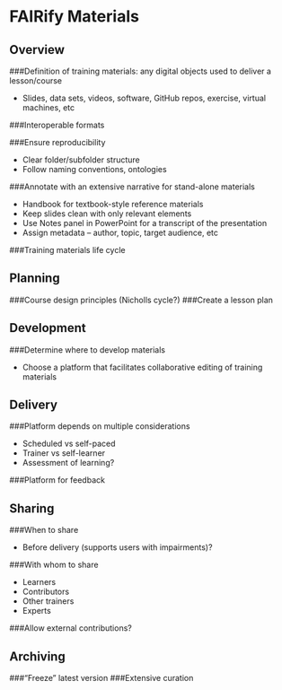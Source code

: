 # FAIRify Materials

## Overview
###Definition of training materials: any digital objects used to deliver a lesson/course  
	
* Slides, data sets, videos, software, GitHub repos, exercise, virtual machines, etc

###Interoperable formats

###Ensure reproducibility  

* Clear folder/subfolder structure
* Follow naming conventions, ontologies

###Annotate with an extensive narrative for stand-alone materials  

* Handbook for textbook-style reference materials
* Keep slides clean with only relevant elements
* Use Notes panel in PowerPoint for a transcript of the presentation
* Assign metadata – author, topic, target audience, etc

###Training materials life cycle

## Planning
###Course design principles (Nicholls cycle?)
###Create a lesson plan

## Development
###Determine where to develop materials
* Choose a platform that facilitates collaborative editing of training materials

## Delivery
###Platform depends on multiple considerations
* Scheduled vs self-paced
* Trainer vs self-learner
* Assessment of learning?

###Platform for feedback

## Sharing
###When to share
* Before delivery (supports users with impairments)?

###With whom to share
* Learners
* Contributors
* Other trainers
* Experts

###Allow external contributions?

## Archiving
###“Freeze” latest version
###Extensive curation